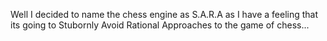 Well I decided to name the chess engine as S.A.R.A as I have a feeling that its going to Stubornly Avoid Rational Approaches to the game of chess...
